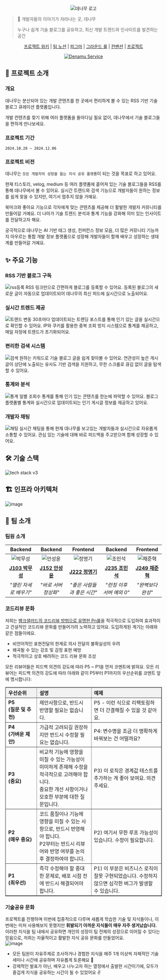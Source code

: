 <div align="center">
  <img src="https://github.com/user-attachments/assets/e15ccd74-1e0c-4e02-8df2-6fed0f3236ff" alt="데나무 로고"/>
</div>

> 🎋 개발자들의 이야기가 자라나는 곳, 데나무
>
> 누구나 쉽게 기술 블로그를 공유하고, 최신 개발 트렌드와 인사이트를 발견하는 공간

<div align = 'center'>

[프로젝트 위키](https://github.com/boostcampwm-2024/web05-Denamu/wiki) | [팀 노션](https://balsam-barometer-716.notion.site/9-Web05-12de624056ec805aa368dcf042f4bea7?pvs=74) | [피그마](https://www.figma.com/design/RcFu9MLQigDPZRrDW19Uic/Denamu---Design?node-id=36-5&node-type=frame&t=IzLL9ahn668ZHBRA-0) | [그라운드 룰](https://github.com/boostcampwm-2024/web05-ThreeR/wiki/2.-%EA%B7%B8%EB%9D%BC%EC%9A%B4%EB%93%9C-%EB%A3%B0) | [컨벤션](https://github.com/boostcampwm-2024/web05-ThreeR/wiki/3.-%EC%BB%A8%EB%B2%A4%EC%85%98) | [프로젝트](https://github.com/orgs/boostcampwm-2024/projects/32)

</div>

<div align="center">
  <a href="https://denamu.site">
    <img src="https://img.shields.io/badge/Denamu_바로가기-318B4C?style=for-the-badge&logoColor=white" alt="Denamu Service"/>
  </a>
</div>

## 📖 프로젝트 소개
### 개요
데나무는 분산되어 있는 개발 콘텐츠를 한 곳에서 편리하게 볼 수 있는 RSS 기반 기술 블로그 큐레이션 플랫폼입니다.

개발 컨텐츠를 찾기 위해 여러 플랫폼을 돌아다닐 필요 없이, 데나무에서 기술 블로그들을 편하게 만나보세요.

### 프로젝트 기간
`2024.10.28 ~ 2024.12.06`

### 프로젝트 비전
데나무는 `모든 개발자의 성장을 돕는 지식 공유 플랫폼`이 되는 것을 목표로 하고 있어요.

현재 티스토리, velog, medium 등 여러 플랫폼에 흩어져 있는 기술 블로그들을 RSS를 통해 데나무에서 볼 수 있어요. 실시간 트렌드와 검색 기능으로 개발자들이 원하는 정보를 쉽게 찾을 수 있지만, 여기서 멈추지 않을 거예요.

북마크와 좋아요 기능으로 각자에게 맞는 콘텐츠를 제공해 더 활발한 개발자 커뮤니티를 만들어갈 거예요. 더 나아가 기술 트렌드 분석과 통계 기능을 강화해 의미 있는 인사이트를 전달하고자 해요.

궁극적으로 데나무는 AI 기반 태그 생성, 컨퍼런스 정보 모음, 더 많은 커뮤니티 기능까지 아우르는 통합 개발 정보 플랫폼으로 성장해 개발자들이 함께 배우고 성장하는 생태계를 만들어갈 거예요.

## ✨ 주요 기능

### RSS 기반 블로그 구독
![rss등록](https://github.com/user-attachments/assets/f374cbc1-121e-4360-848a-b18fd4143732)
RSS 링크만으로 간편하게 블로그를 등록할 수 있어요. 등록된 블로그의 새로운 글이 자동으로 업데이트되어 데나무의 최신 피드에 실시간으로 노출되어요.

### 실시간 트렌드 제공
![트렌드 변동](https://github.com/user-attachments/assets/74703d28-5135-4d28-88b2-76967c85488b)
30초마다 업데이트되는 트렌딩 포스트를 통해 인기 있는 글을 실시간으로 확인할 수 있어요. IP와 쿠키를 활용한 중복 조회 방지 시스템으로 통계를 제공하고, 매일 자정에 트렌드가 초기화되어요.

### 편리한 검색 시스템
![검색](https://github.com/user-attachments/assets/38687c31-92be-41e1-a50e-5e39f5c8f19f)
원하는 키워드로 기술 블로그 글을 쉽게 찾아볼 수 있어요. 연관성이 높은 게시글이 상단에 노출되는 유사도 기반 검색을 지원하고, 무한 스크롤로 끊김 없이 글을 탐색할 수 있어요.

### 통계와 분석
![통계](https://github.com/user-attachments/assets/1a692e0a-4ef6-48bd-b2c1-5bd3bb5daf5d)
일별 조회수 통계를 통해 인기 있는 콘텐츠를 한눈에 파악할 수 있어요. 블로그 플랫폼별 통계와 실시간으로 업데이트되는 인기 게시글 정보를 제공하고 있어요.

### 개발자 채팅
![채팅](https://github.com/user-attachments/assets/7c913fd5-e6e9-442c-bb41-3a60677614cd)
실시간 채팅을 통해 현재 데나무를 보고있는 개발자들과 실시간으로 자유롭게 소통할 수 있어요. 관심 있는 기술에 대해 바로 피드백을 주고받으며 함께 성장할 수 있어요.

## 🛠 기술 스택
<img src="https://github.com/user-attachments/assets/893ca1d8-b8a3-411e-bb92-09b8b3a9a23e" alt="tech stack v3" >

## 🏗️ 인프라 아키텍처
![image](https://github.com/user-attachments/assets/6523b71d-2bee-4f24-b8ec-436b747c6cc7)


## 👥 팀 소개

### 팀원 소개
|  **Backend**   |     **Backend**      |        **Frontend**         |        **Backend**        |    **Frontend**     |
|:--------------:| :------------------: | :-------------------------: | :-----------------------: | :-----------------: |
| ![박무성][musung] |  ![안성윤][sungyun]  |     ![정명기][myeonggi]     |    ![조민석][minseok]     | ![채준혁][junhyeok] |
| **[J103 박무성][musung_g]** | **[J152 안성윤][sungyun_g]** | **[J222 정명기][myeonggi_g]** | **[J235 조민석][minseok_g]** | **[J249 채준혁][junhyeok_g]** |
| _"열린 자세로 배우기"_ | _"바로 서버 정상화"_ | _"좋은 사람들과 좋은 시간"_ | _"런칭 이후 서버 예외 0"_ |  _"완벽보다 완성"_  |

### 코드리뷰 문화
저희는 [뱅크샐러드의 코드리뷰 방법으로 유명한 Pn룰](https://blog.banksalad.com/tech/banksalad-code-review-culture/)을 적극적으로 도입하여 효과적이고 건설적인 코드리뷰 문화를 만들어가려 노력하고 있어요.
도입하게된 계기는 아래와 같은 점들이에요.
- 비언어적인 표현전달의 한계로 의사 전달의 불확실성의 우려
- 왜곡될 수 있는 강조 및 감정 표현 예방
- 적극적이고 상호 배려하는 코드 리뷰 문화 조성

모든 리뷰어들은 피드백 의견의 강도에 따라 P5 ~ P1을 먼저 코멘트에 밝혀요.
모든 리뷰어는 피드백 의견의 강도에 따라 아래와 같이 P5부터 P1까지의 우선순위를 코멘트 앞에 명시합니다:

<table border="1" cellpadding="10" cellspacing="0" style="border-collapse: collapse; text-align: left; width: 100%;">
  <thead>
    <tr style="background-color: #f2f2f2;">
      <th style="width: 20%;">우선순위</th>
      <th style="width: 35%;">설명</th>
      <th style="width: 45%;">예제</th>
    </tr>
  </thead>
  <tbody>
    <tr>
      <td><strong>P5<br>(질문 및 추천)</strong></td>
      <td>제안사항으로, 반드시 반영할 필요는 없습니다.</td>
      <td>P5 - 이런 식으로 리팩토링하면 더 간결해질 수 있을 것 같아요.</td>
    </tr>
    <tr>
      <td><strong>P4<br>(가벼운 제안)</strong></td>
      <td>가급적 고려되길 권장하지만 반드시 수정할 필요는 없습니다.</td>
      <td>P4: 변수명을 조금 더 명확하게 바꿔보는 건 어떨까요?</td>
    </tr>
    <tr>
      <td><strong>P3<br>(중요)</strong></td>
      <td>비교적 기능에 영향을 미칠 수 있는 가능성이 미미하게 존재해 수정을 적극적으로 고려해야 합니다. <br>중요한 개선 사항이거나 모호한 부분에 대한 질문입니다.</td>
      <td>P3) 이 로직은 경계값 테스트를 추가하는 게 좋아 보여요. 의견 주세요.</td>
    </tr>
    <tr>
      <td><strong>P2<br>(매우 중요)</strong></td>
      <td>코드 품질이나 기능에 영향을 미칠 수 있는 사항으로, 반드시 반영해야 합니다.<br>P2부터는 반드시 리뷰어와 반영 여부를 논의후 결정하여야 합니다.</td>
      <td>P2) 여기서 무한 루프 가능성이 있습니다. 수정이 필요합니다.</td>
    </tr>
    <tr>
      <td><strong>P1<br>(최우선)</strong></td>
      <td>즉각 수정해야 할 중대한 문제로, 배포 시점 전에 반드시 해결되어야 합니다.</td>
      <td>P1) 이 부분은 비즈니스 로직이 잘못 구현되었습니다. 수정하지 않으면 심각한 버그가 발생할 수 있습니다.</td>
    </tr>
  </tbody>
</table>

### 기술공유 문화
프로젝트를 진행하며 이번에 집중적으로 다루며 새롭게 학습한 기술 및 지식들이나, 이번에는 미처 사용해보지 못했지만 **휘발되기 아까운 지식들이 매우 자주 생겨났습니다.** <br>
이러한 지식을 팀 내에서 공유하면 개인의 성장이 팀 전체의 성장으로 이어질 수 있다는 믿음으로, 저희는 자율적이고 활발한 지식 공유 문화를 만들었어요. <br>
![image](https://github.com/user-attachments/assets/d67c938b-aece-4bbd-ac40-6c1bec9ff30b)
- 모든 팀원이 자유주제로 조사하거나 경험한 지식을 매주 1개 이상씩 자체적인 기술 세미나 시간에 공유하며 자유롭게 토론해요 📖 <br>
- 강제적인 발표가 아닌, 배우고 나누고자 하는 열정에서 출발한 시간이기에, 모두가 즐겁게 지식을 공유하는 시간이 될 수 있었어요 ✌️


[musung]: https://avatars.githubusercontent.com/u/63047990?v=4
[sungyun]: https://avatars.githubusercontent.com/u/79460319?v=4
[myeonggi]: https://avatars.githubusercontent.com/u/143400940?v=4
[minseok]: https://avatars.githubusercontent.com/u/99482796?v=4
[junhyeok]: https://avatars.githubusercontent.com/u/18231524?v=4
[musung_g]: https://github.com/CodeVac513
[sungyun_g]: https://github.com/asn6878
[myeonggi_g]: https://github.com/jungmyunggi
[minseok_g]: https://github.com/Jo-Minseok
[junhyeok_g]: https://github.com/junyeokk